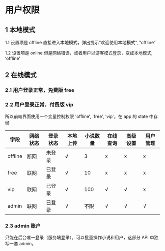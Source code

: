 # 用户权限

## 1 本地模式

1.1 设置项是 offline 直接进入本地模式，弹出提示”欢迎使用本地模式“, “offline”

1.2 设置项是 online 但是网络错误，或者用户以游客模式登录，变成本地模式, ‘offline’


## 2 在线模式

### 2.1 用户登录正常，免费版 free

### 2.2 用户登录正常，付费版 vip

所以前端界面使用一个变量控制权限 'offline', 'free', 'vip'，在 app 的 state 中存储

| 字段    | 网络状态 | 登录状态 | 本地上传 | 小说数量 | 在线查询 | 高级设置 | 用户管理 |
| ------- | -------- | -------- | -------- | -------- | -------- | -------- | -------- |
| offline | 断网     | 未登录   | √        | 3        | x        | x        | x        |
| free    | 联网     | 已登录   | √        | 10       | x        | x        | x        |
| vip     | 联网     | 已登录   | √        | 100     | √        | √        | x        |
| admin   | 联网     | 已登录   | √        | 不限     | √        | √        | √        |

### 2.3 admin 账户

只能在后台唯一登录（服务端登录），可以批量操作小说和用户，这部分 API 单独写一套 admin。

